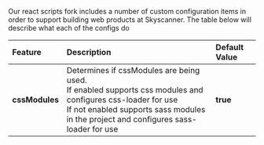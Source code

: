Our react scripts fork includes a number of custom configuration items in order to support building web products at Skyscanner. The table below will describe what each of the configs do

| Feature | Description | Default Value |
|:---|:--|:---
| **cssModules** | Determines if cssModules are being used. <br> If enabled supports css modules and configures css-loader for use <br> If not enabled supports sass modules in the project and configures sass-loader for use | **true** |
